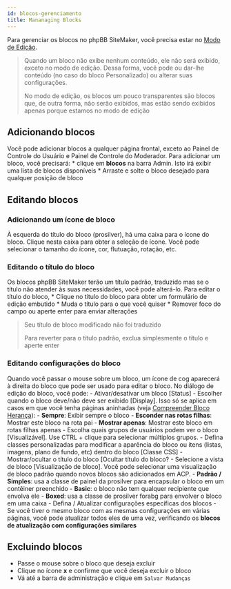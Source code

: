 ```yaml
---
id: blocos-gerenciamento
title: Mananaging Blocks
---
```


Para gerenciar os blocos no phpBB SiteMaker, você precisa estar no [Modo de Edição](./blocks-overview#edit-mode).

> Quando um bloco não exibe nenhum conteúdo, ele não será exibido, exceto no modo de edição. Dessa forma, você pode ou dar-lhe conteúdo (no caso do bloco Personalizado) ou alterar suas configurações.
> 
> No modo de edição, os blocos um pouco transparentes são blocos que, de outra forma, não serão exibidos, mas estão sendo exibidos apenas porque estamos no modo de edição

## Adicionando blocos

Você pode adicionar blocos a qualquer página frontal, exceto ao Painel de Controle do Usuário e Painel de Controle do Moderador. Para adicionar um bloco, você precisará: * clique em **blocos** na barra Admin. Isto irá exibir uma lista de blocos disponíveis * Arraste e solte o bloco desejado para qualquer posição de bloco

## Editando blocos

### Adicionando um ícone de bloco

À esquerda do título do bloco (prosilver), há uma caixa para o ícone do bloco. Clique nesta caixa para obter a seleção de ícone. Você pode selecionar o tamanho do ícone, cor, flutuação, rotação, etc.

### Editando o título do bloco

Os blocos phpBB SiteMaker terão um título padrão, traduzido mas se o título não atender às suas necessidades, você pode alterá-lo. Para editar o título do bloco, * Clique no título do bloco para obter um formulário de edição embutido * Muda o título para o que você quiser * Remover foco do campo ou aperte enter para enviar alterações

> Seu título de bloco modificado não foi traduzido
> 
> Para reverter para o título padrão, exclua simplesmente o título e aperte enter

### Editando configurações do bloco

Quando você passar o mouse sobre um bloco, um ícone de cog aparecerá à direita do bloco que pode ser usado para editar o bloco. No diálogo de edição do bloco, você pode: - Ativar/desativar um bloco [Status] - Escolher quando o bloco deve/não deve ser exibido [Display]. Isso só se aplica em casos em que você tenha páginas aninhadas (veja [Compreender Bloco Herança](./blocks-inheritance.md)): - **Sempre**: Exibir sempre o bloco - **Esconder nas rotas filhas**: Mostrar este bloco na rota pai - **Mostrar apenas**: Mostrar este bloco em rotas filhas apenas - Escolha quais grupos de usuários podem ver o bloco [Visualizável]. Use CTRL + clique para selecionar múltiplos grupos. - Defina classes personalizadas para modificar a aparência do bloco ou itens (listas, imagens, plano de fundo, etc) dentro do bloco [Classe CSS] - Mostrar/ocultar o título do bloco [Ocultar título do bloco? - Selecione a vista de bloco [Visualização de bloco]. Você pode selecionar uma visualização de bloco padrão quando novos blocos são adicionados em ACP. - **Padrão / Simples**: usa a classe de painel da prosilver para encapsular o bloco em um contêiner preenchido - **Basic**: o bloco não tem qualquer recipiente que envolva ele - **Boxed**: usa a classe de prosilver forabg para envolver o bloco em uma caixa - Defina / Atualizar configurações específicas dos blocos - Se você tiver o mesmo bloco com as mesmas configurações em várias páginas, você pode atualizar todos eles de uma vez, verificando os **blocos de atualização com configurações similares**

## Excluindo blocos

- Passe o mouse sobre o bloco que deseja excluir
- Clique no ícone **x** e confirme que você deseja excluir o bloco
- Vá até a barra de administração e clique em `Salvar Mudanças`